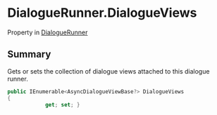 # DialogueRunner.DialogueViews

Property in [DialogueRunner](/docs/api/csharp/yarn.unity.dialoguerunner.md)

## Summary


Gets or sets the collection of dialogue views attached to this
dialogue runner.


```csharp
public IEnumerable<AsyncDialogueViewBase?> DialogueViews
{
            get; set; }
```

